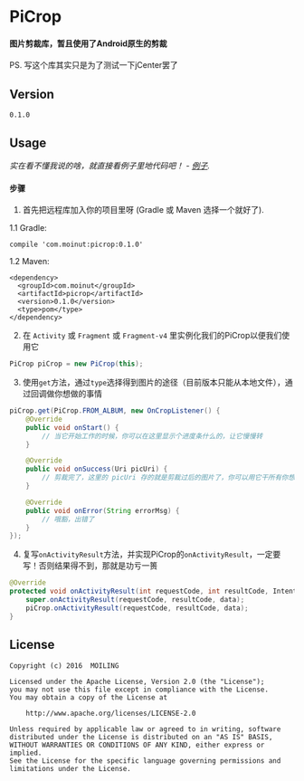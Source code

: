 # PiCrop
#### 图片剪裁库，暂且使用了Android原生的剪裁
PS. 写这个库其实只是为了测试一下jCenter罢了

## Version
`0.1.0`

## Usage

*实在看不懂我说的啥，就直接看例子里地代码吧！ - [例子](https://github.com/moiling/PiCrop/tree/master/sample).*

#### 步骤

1. 首先把远程库加入你的项目里呀 (Gradle 或 Maven 选择一个就好了).

  1.1 Gradle:

  ```
  compile 'com.moinut:picrop:0.1.0'
  ```
  1.2 Maven:
  ```
  <dependency>
    <groupId>com.moinut</groupId>
    <artifactId>picrop</artifactId>
    <version>0.1.0</version>
    <type>pom</type>
  </dependency>
  ```

2. 在 `Activity` 或 `Fragment` 或 `Fragment-v4` 里实例化我们的PiCrop以便我们使用它

  ```java
  PiCrop piCrop = new PiCrop(this);
  ```

3. 使用`get`方法，通过`type`选择得到图片的途径（目前版本只能从本地文件），通过回调做你想做的事情

  ```java
  piCrop.get(PiCrop.FROM_ALBUM, new OnCropListener() {
      @Override
      public void onStart() {
          // 当它开始工作的时候，你可以在这里显示个进度条什么的，让它慢慢转
      }

      @Override
      public void onSuccess(Uri picUri) {
          // 剪裁完了，这里的 picUri 存的就是剪裁过后的图片了，你可以用它干所有你想干的事
      }

      @Override
      public void onError(String errorMsg) {
          // 哦豁，出错了
      }
  });
  ```

4. 复写`onActivityResult`方法，并实现PiCrop的`onActivityResult`，一定要写！否则结果得不到，那就是功亏一篑

  ```java
  @Override
  protected void onActivityResult(int requestCode, int resultCode, Intent data) {
      super.onActivityResult(requestCode, resultCode, data);
      piCrop.onActivityResult(requestCode, resultCode, data);
  }
  ```

## License
```
Copyright (c) 2016  MOILING

Licensed under the Apache License, Version 2.0 (the "License");
you may not use this file except in compliance with the License.
You may obtain a copy of the License at

    http://www.apache.org/licenses/LICENSE-2.0

Unless required by applicable law or agreed to in writing, software
distributed under the License is distributed on an "AS IS" BASIS,
WITHOUT WARRANTIES OR CONDITIONS OF ANY KIND, either express or implied.
See the License for the specific language governing permissions and
limitations under the License.
```
